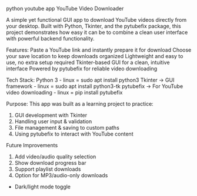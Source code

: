 python youtube app
YouTube Video Downloader

A simple yet functional GUI app to download YouTube videos directly from your desktop. Built with Python, Tkinter, and the pytubefix package, this project demonstrates how easy it can be to combine a clean user interface with powerful backend functionality.

Features:
Paste a YouTube link and instantly prepare it for download
Choose your save location to keep downloads organized
Lightweight and easy to use, no extra setup required
Tkinter-based GUI for a clean, intuitive interface
Powered by pytubefix for reliable video downloading

Tech Stack:
Python 3 - linux = sudo apt install python3
Tkinter → GUI framework - linux = sudo apt install python3-tk
pytubefix → For YouTube video downloading - linux = pip install pytubefix

Purpose: This app was built as a learning project to practice:

1. GUI development with Tkinter
2. Handling user input & validation
3. File management & saving to custom paths
4. Using pytubefix to interact with YouTube content

Future Improvements
1. Add video/audio quality selection
2. Show download progress bar
3. Support playlist downloads
4. Option for MP3/audio-only downloads
* Dark/light mode toggle
